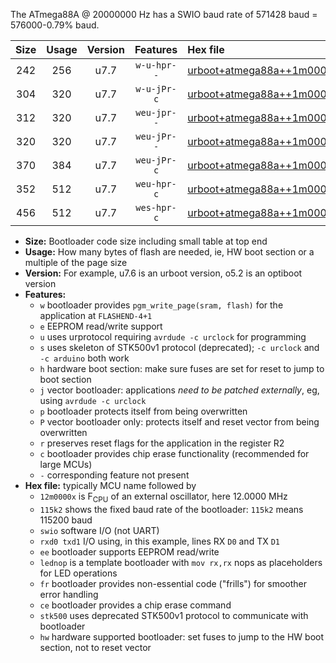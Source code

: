 The ATmega88A @ 20000000 Hz has a SWIO baud rate of 571428 baud = 576000-0.79% baud.

|Size|Usage|Version|Features|Hex file|
|:-:|:-:|:-:|:-:|:--|
|242|256|u7.7|`w-u-hpr--`|[urboot+atmega88a++1m0000x+++28k8_swio_rxd0_txd1_lednop_hw.hex](https://raw.githubusercontent.com/stefanrueger/urboot.hex/main/mcus/atmega88a/external_oscillator/fcpu++1m0000_Hz/br+++28k8_bps/urboot+atmega88a++1m0000x+++28k8_swio_rxd0_txd1_lednop_hw.hex)|
|304|320|u7.7|`w-u-jPr-c`|[urboot+atmega88a++1m0000x+++28k8_swio_rxd0_txd1_lednop_fr_ce.hex](https://raw.githubusercontent.com/stefanrueger/urboot.hex/main/mcus/atmega88a/external_oscillator/fcpu++1m0000_Hz/br+++28k8_bps/urboot+atmega88a++1m0000x+++28k8_swio_rxd0_txd1_lednop_fr_ce.hex)|
|312|320|u7.7|`weu-jpr--`|[urboot+atmega88a++1m0000x+++28k8_swio_rxd0_txd1_ee_lednop.hex](https://raw.githubusercontent.com/stefanrueger/urboot.hex/main/mcus/atmega88a/external_oscillator/fcpu++1m0000_Hz/br+++28k8_bps/urboot+atmega88a++1m0000x+++28k8_swio_rxd0_txd1_ee_lednop.hex)|
|320|320|u7.7|`weu-jPr--`|[urboot+atmega88a++1m0000x+++28k8_swio_rxd0_txd1_ee.hex](https://raw.githubusercontent.com/stefanrueger/urboot.hex/main/mcus/atmega88a/external_oscillator/fcpu++1m0000_Hz/br+++28k8_bps/urboot+atmega88a++1m0000x+++28k8_swio_rxd0_txd1_ee.hex)|
|370|384|u7.7|`weu-jPr-c`|[urboot+atmega88a++1m0000x+++28k8_swio_rxd0_txd1_ee_lednop_fr_ce.hex](https://raw.githubusercontent.com/stefanrueger/urboot.hex/main/mcus/atmega88a/external_oscillator/fcpu++1m0000_Hz/br+++28k8_bps/urboot+atmega88a++1m0000x+++28k8_swio_rxd0_txd1_ee_lednop_fr_ce.hex)|
|352|512|u7.7|`weu-hpr-c`|[urboot+atmega88a++1m0000x+++28k8_swio_rxd0_txd1_ee_lednop_fr_ce_hw.hex](https://raw.githubusercontent.com/stefanrueger/urboot.hex/main/mcus/atmega88a/external_oscillator/fcpu++1m0000_Hz/br+++28k8_bps/urboot+atmega88a++1m0000x+++28k8_swio_rxd0_txd1_ee_lednop_fr_ce_hw.hex)|
|456|512|u7.7|`wes-hpr-c`|[urboot+atmega88a++1m0000x+++28k8_swio_rxd0_txd1_ee_lednop_fr_ce_stk500_hw.hex](https://raw.githubusercontent.com/stefanrueger/urboot.hex/main/mcus/atmega88a/external_oscillator/fcpu++1m0000_Hz/br+++28k8_bps/urboot+atmega88a++1m0000x+++28k8_swio_rxd0_txd1_ee_lednop_fr_ce_stk500_hw.hex)|

- **Size:** Bootloader code size including small table at top end
- **Usage:** How many bytes of flash are needed, ie, HW boot section or a multiple of the page size
- **Version:** For example, u7.6 is an urboot version, o5.2 is an optiboot version
- **Features:**
  + `w` bootloader provides `pgm_write_page(sram, flash)` for the application at `FLASHEND-4+1`
  + `e` EEPROM read/write support
  + `u` uses urprotocol requiring `avrdude -c urclock` for programming
  + `s` uses skeleton of STK500v1 protocol (deprecated); `-c urclock` and `-c arduino` both work
  + `h` hardware boot section: make sure fuses are set for reset to jump to boot section
  + `j` vector bootloader: applications *need to be patched externally*, eg, using `avrdude -c urclock`
  + `p` bootloader protects itself from being overwritten
  + `P` vector bootloader only: protects itself and reset vector from being overwritten
  + `r` preserves reset flags for the application in the register R2
  + `c` bootloader provides chip erase functionality (recommended for large MCUs)
  + `-` corresponding feature not present
- **Hex file:** typically MCU name followed by
  + `12m0000x` is F<sub>CPU</sub> of an external oscillator, here 12.0000 MHz
  + `115k2` shows the fixed baud rate of the bootloader: `115k2` means 115200 baud
  + `swio` software I/O (not UART)
  + `rxd0 txd1` I/O using, in this example, lines RX `D0` and TX `D1`
  + `ee` bootloader supports EEPROM read/write
  + `lednop` is a template bootloader with `mov rx,rx` nops as placeholders for LED operations
  + `fr` bootloader provides non-essential code ("frills") for smoother error handling
  + `ce` bootloader provides a chip erase command
  + `stk500` uses deprecated STK500v1 protocol to communicate with bootloader
  + `hw` hardware supported bootloader: set fuses to jump to the HW boot section, not to reset vector
